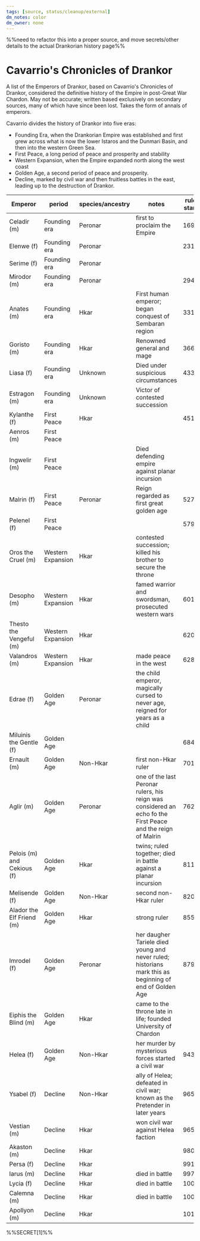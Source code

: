 ```yaml
---
tags: [source, status/cleanup/external]
dm_notes: color
dm_owner: none
---
```


%%need to refactor this into a proper source, and move secrets/other details to the actual Drankorian history page%%
# Cavarrio's Chronicles of Drankor

A list of the Emperors of Drankor, based on Cavarrio's Chronicles of Drankor, considered the definitive history of the Empire in post-Great War Chardon. May not be accurate; written based exclusively on secondary sources, many of which have since been lost. Takes the form of annals of emperors.

Cavarrio divides the history of Drankor into five eras:
- Founding Era, when the Drankorian Empire was established and first grew across what is now the lower Istaros and the Dunmari Basin, and then into the western Green Sea. 
- First Peace, a long period of peace and prosperity and stability
- Western Expansion, when the Empire expanded north along the west coast
- Golden Age, a second period of peace and prosperity. 
- Decline, marked by civil war and then fruitless battles in the east, leading up to the destruction of Drankor. 

| Emperor | period | species/ancestry | notes | rule start | rule end |
| ---- | ---- | ---- | ---- | ---- | ---- |
| Celadir (m) | Founding era | Peronar | first to proclaim the Empire | 169 | 231 |
| Elenwe (f) | Founding era | Peronar |  | 231 |  |
| Serime (f) | Founding era | Peronar |  |  | 294 |
| Mirodor (m) | Founding era | Peronar |  | 294 | 331 |
| Anates (m) | Founding era | Hkar | First human emperor; began conquest of Sembaran region | 331 | 366 |
| Goristo (m) | Founding era | Hkar | Renowned general and mage | 366 | 433 |
| Liasa (f) | Founding era | Unknown | Died under suspicious circumstances | 433 |  |
| Estragon (m) | Founding era | Unknown | Victor of contested succession |  | 451 |
| Kylanthe (f) | First Peace | Hkar |  | 451 | 499 |
| Aenros (m) | First Peace |  |  |  |  |
| Ingwelir (m) | First Peace |  | Died defending empire against planar incursion |  | 527 |
| Malrin (f) | First Peace | Peronar | Reign regarded as first great golden age | 527 | 579 |
| Pelenel (f) | First Peace |  |  | 579 |  |
| Oros the Cruel (m) | Western Expansion | Hkar | contested succession; killed his brother to secure the throne |  | 601 |
| Desopho (m) | Western Expansion | Hkar | famed warrior and swordsman, prosecuted western wars | 601 | 620 |
| Thesto the Vengeful (m) | Western Expansion | Hkar |  | 620 | 628 |
| Valandros (m) | Western Expansion | Hkar | made peace in the west | 628 |  |
| Edrae (f) | Golden Age | Peronar | the child emperor, magically cursed to never age, reigned for years as a child |  | 684 |
| Miluinis the Gentle (f) | Golden Age |  |  | 684 | 701 |
| Ernault (m) | Golden Age | Non-Hkar | first non-Hkar ruler | 701 | 762 |
| Aglir (m) | Golden Age | Peronar | one of the last Peronar rulers, his reign was considered an echo fo the First Peace and the reign of Malrin | 762 | 811 |
| Pelois (m) and Cekious (f) | Golden Age | Hkar | twins; ruled together; died in battle against a planar incursion | 811 | 820 |
| Melisende (f) | Golden Age | Non-Hkar | second non-Hkar ruler | 820 | 855 |
| Alador the Elf Friend (m) | Golden Age | Hkar | strong ruler | 855 | 879 |
| Imrodel (f) | Golden Age | Peronar | her daugher Tariele died young and never ruled; historians mark this as beginning of end of Golden Age | 879 |  |
| Eiphis the Blind (m) | Golden Age | Hkar | came to the throne late in life; founded University of Chardon |  | 943 |
| Helea (f) | Golden Age | Non-Hkar | her murder by mysterious forces started a civil war | 943 | 965 |
| Ysabel (f) | Decline | Non-Hkar | ally of Helea; defeated in civil war; known as the Pretender in later years | 965 | 971 |
| Vestian (m) | Decline | Hkar | won civil war against Helea faction | 965 | 980 |
| Akaston (m) | Decline | Hkar |  | 980 | 991 |
| Persa (f) | Decline | Hkar |  | 991 | 997 |
| Iarus (m) | Decline | Hkar | died in battle | 997 | 1006 |
| Lycia (f) | Decline | Hkar | died in battle | 1006 | 1007 |
| Calemna (m) | Decline | Hkar | died in battle | 1007 | 1011 |
| Apollyon (m) | Decline | Hkar |  | 1011 | 1059 |
<!-- TBLFM: $7=($6-$5) -->
<!-- TBLFM: $8=($5+4133) -->

%%SECRET[1]%%